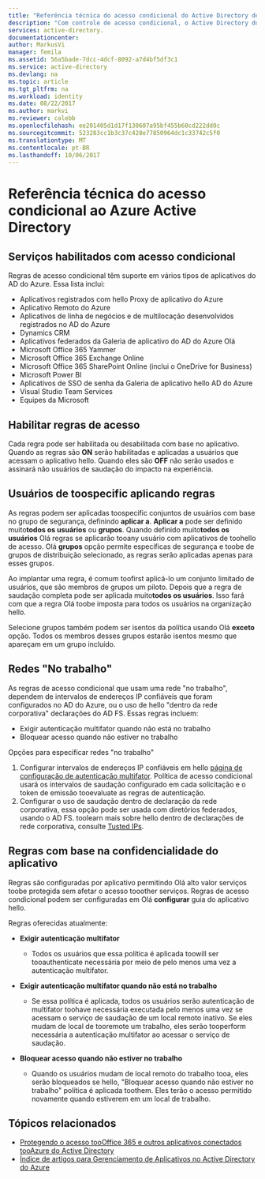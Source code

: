 ```yaml
---
title: "Referência técnica do acesso condicional do Active Directory de aaaAzure | Microsoft Docs"
description: "Com controle de acesso condicional, o Active Directory do Azure verifica condições específicas hello, que você escolhe ao autenticar usuário hello e antes de permitir acesso toohello aplicativo. Quando essas condições forem atendidas, o usuário de Olá é autenticado e acesso toohello aplicativo autorizado."
services: active-directory.
documentationcenter: 
author: MarkusVi
manager: femila
ms.assetid: 56a5bade-7dcc-4dcf-8092-a7d4bf5df3c1
ms.service: active-directory
ms.devlang: na
ms.topic: article
ms.tgt_pltfrm: na
ms.workload: identity
ms.date: 08/22/2017
ms.author: markvi
ms.reviewer: calebb
ms.openlocfilehash: ee201405d1d17f130607a95bf455b60cd222dd0c
ms.sourcegitcommit: 523283cc1b3c37c428e77850964dc1c33742c5f0
ms.translationtype: MT
ms.contentlocale: pt-BR
ms.lasthandoff: 10/06/2017
---
```

# <a name="azure-active-directory-conditional-access-technical-reference"></a>Referência técnica do acesso condicional ao Azure Active Directory

## <a name="services-enabled-with-conditional-access"></a>Serviços habilitados com acesso condicional

Regras de acesso condicional têm suporte em vários tipos de aplicativos do AD do Azure. Essa lista inclui:


* Aplicativos registrados com hello Proxy de aplicativo do Azure
* Aplicativo Remoto do Azure
* Aplicativos de linha de negócios e de multilocação desenvolvidos registrados no AD do Azure
* Dynamics CRM
* Aplicativos federados da Galeria de aplicativo do AD do Azure Olá
* Microsoft Office 365 Yammer
* Microsoft Office 365 Exchange Online
* Microsoft Office 365 SharePoint Online (inclui o OneDrive for Business)
* Microsoft Power BI 
* Aplicativos de SSO de senha da Galeria de aplicativo hello AD do Azure
* Visual Studio Team Services
* Equipes da Microsoft









## <a name="enable-access-rules"></a>Habilitar regras de acesso
Cada regra pode ser habilitada ou desabilitada com base no aplicativo. Quando as regras são **ON** serão habilitadas e aplicadas a usuários que acessam o aplicativo hello. Quando eles são **OFF** não serão usados e assinará não usuários de saudação do impacto na experiência.

## <a name="applying-rules-toospecific-users"></a>Usuários de toospecific aplicando regras
As regras podem ser aplicadas toospecific conjuntos de usuários com base no grupo de segurança, definindo **aplicar a**. **Aplicar a** pode ser definido muito**todos os usuários** ou **grupos**. Quando definido muito**todos os usuários** Olá regras se aplicarão tooany usuário com aplicativos de toohello de acesso. Olá **grupos** opção permite específicas de segurança e toobe de grupos de distribuição selecionado, as regras serão aplicadas apenas para esses grupos.

Ao implantar uma regra, é comum toofirst aplicá-lo um conjunto limitado de usuários, que são membros de grupos um piloto. Depois que a regra de saudação completa pode ser aplicada muito**todos os usuários**. Isso fará com que a regra Olá toobe imposta para todos os usuários na organização hello.

Selecione grupos também podem ser isentos da política usando Olá **exceto** opção. Todos os membros desses grupos estarão isentos mesmo que apareçam em um grupo incluído.

## <a name="at-work-networks"></a>Redes "No trabalho"
As regras de acesso condicional que usam uma rede "no trabalho", dependem de intervalos de endereços IP confiáveis que foram configurados no AD do Azure, ou o uso de hello "dentro da rede corporativa" declarações do AD FS. Essas regras incluem:

* Exigir autenticação multifator quando não está no trabalho
* Bloquear acesso quando não estiver no trabalho

Opções para especificar redes "no trabalho"

1. Configurar intervalos de endereços IP confiáveis em hello [página de configuração de autenticação multifator](../multi-factor-authentication/multi-factor-authentication-whats-next.md). Política de acesso condicional usará os intervalos de saudação configurado em cada solicitação e o token de emissão tooevaluate as regras de autenticação. 
2. Configurar o uso de saudação dentro de declaração da rede corporativa, essa opção pode ser usada com diretórios federados, usando o AD FS. toolearn mais sobre hello dentro de declarações de rede corporativa, consulte [Tusted IPs](../multi-factor-authentication/multi-factor-authentication-whats-next.md#trusted-ips).


## <a name="rules-based-on-application-sensitivity"></a>Regras com base na confidencialidade do aplicativo
Regras são configuradas por aplicativo permitindo Olá alto valor serviços toobe protegida sem afetar o acesso tooother serviços. Regras de acesso condicional podem ser configuradas em Olá **configurar** guia do aplicativo hello. 

Regras oferecidas atualmente:

* **Exigir autenticação multifator**
  
  * Todos os usuários que essa política é aplicada toowill ser tooauthenticate necessária por meio de pelo menos uma vez a autenticação multifator.
* **Exigir autenticação multifator quando não está no trabalho**
  
  * Se essa política é aplicada, todos os usuários serão autenticação de multifator toohave necessária executada pelo menos uma vez se acessam o serviço de saudação de um local remoto inativo. Se eles mudam de local de tooremote um trabalho, eles serão tooperform necessária a autenticação multifator ao acessar o serviço de saudação.
* **Bloquear acesso quando não estiver no trabalho** 
  
  * Quando os usuários mudam de local remoto do trabalho tooa, eles serão bloqueados se hello, "Bloquear acesso quando não estiver no trabalho" política é aplicada toothem.  Eles terão o acesso permitido novamente quando estiverem em um local de trabalho.

## <a name="related-topics"></a>Tópicos relacionados
* [Protegendo o acesso tooOffice 365 e outros aplicativos conectados tooAzure do Active Directory](active-directory-conditional-access.md)
* [Índice de artigos para Gerenciamento de Aplicativos no Active Directory do Azure](active-directory-apps-index.md)

